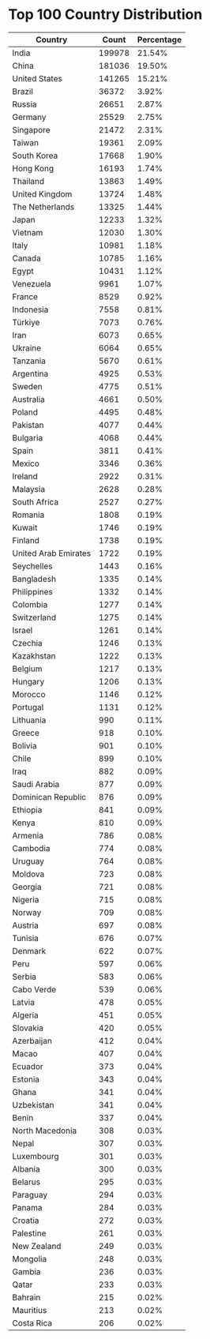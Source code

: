 # Top 100 Country Distribution
| Country | Count | Percentage |
|----|----|----|
| India | 199978 | 21.54% |
| China | 181036 | 19.50% |
| United States | 141265 | 15.21% |
| Brazil | 36372 | 3.92% |
| Russia | 26651 | 2.87% |
| Germany | 25529 | 2.75% |
| Singapore | 21472 | 2.31% |
| Taiwan | 19361 | 2.09% |
| South Korea | 17668 | 1.90% |
| Hong Kong | 16193 | 1.74% |
| Thailand | 13863 | 1.49% |
| United Kingdom | 13724 | 1.48% |
| The Netherlands | 13325 | 1.44% |
| Japan | 12233 | 1.32% |
| Vietnam | 12030 | 1.30% |
| Italy | 10981 | 1.18% |
| Canada | 10785 | 1.16% |
| Egypt | 10431 | 1.12% |
| Venezuela | 9961 | 1.07% |
| France | 8529 | 0.92% |
| Indonesia | 7558 | 0.81% |
| Türkiye | 7073 | 0.76% |
| Iran | 6073 | 0.65% |
| Ukraine | 6064 | 0.65% |
| Tanzania | 5670 | 0.61% |
| Argentina | 4925 | 0.53% |
| Sweden | 4775 | 0.51% |
| Australia | 4661 | 0.50% |
| Poland | 4495 | 0.48% |
| Pakistan | 4077 | 0.44% |
| Bulgaria | 4068 | 0.44% |
| Spain | 3811 | 0.41% |
| Mexico | 3346 | 0.36% |
| Ireland | 2922 | 0.31% |
| Malaysia | 2628 | 0.28% |
| South Africa | 2527 | 0.27% |
| Romania | 1808 | 0.19% |
| Kuwait | 1746 | 0.19% |
| Finland | 1738 | 0.19% |
| United Arab Emirates | 1722 | 0.19% |
| Seychelles | 1443 | 0.16% |
| Bangladesh | 1335 | 0.14% |
| Philippines | 1332 | 0.14% |
| Colombia | 1277 | 0.14% |
| Switzerland | 1275 | 0.14% |
| Israel | 1261 | 0.14% |
| Czechia | 1246 | 0.13% |
| Kazakhstan | 1222 | 0.13% |
| Belgium | 1217 | 0.13% |
| Hungary | 1206 | 0.13% |
| Morocco | 1146 | 0.12% |
| Portugal | 1131 | 0.12% |
| Lithuania | 990 | 0.11% |
| Greece | 918 | 0.10% |
| Bolivia | 901 | 0.10% |
| Chile | 899 | 0.10% |
| Iraq | 882 | 0.09% |
| Saudi Arabia | 877 | 0.09% |
| Dominican Republic | 876 | 0.09% |
| Ethiopia | 841 | 0.09% |
| Kenya | 810 | 0.09% |
| Armenia | 786 | 0.08% |
| Cambodia | 774 | 0.08% |
| Uruguay | 764 | 0.08% |
| Moldova | 723 | 0.08% |
| Georgia | 721 | 0.08% |
| Nigeria | 715 | 0.08% |
| Norway | 709 | 0.08% |
| Austria | 697 | 0.08% |
| Tunisia | 676 | 0.07% |
| Denmark | 622 | 0.07% |
| Peru | 597 | 0.06% |
| Serbia | 583 | 0.06% |
| Cabo Verde | 539 | 0.06% |
| Latvia | 478 | 0.05% |
| Algeria | 451 | 0.05% |
| Slovakia | 420 | 0.05% |
| Azerbaijan | 412 | 0.04% |
| Macao | 407 | 0.04% |
| Ecuador | 373 | 0.04% |
| Estonia | 343 | 0.04% |
| Ghana | 341 | 0.04% |
| Uzbekistan | 341 | 0.04% |
| Benin | 337 | 0.04% |
| North Macedonia | 308 | 0.03% |
| Nepal | 307 | 0.03% |
| Luxembourg | 301 | 0.03% |
| Albania | 300 | 0.03% |
| Belarus | 295 | 0.03% |
| Paraguay | 294 | 0.03% |
| Panama | 284 | 0.03% |
| Croatia | 272 | 0.03% |
| Palestine | 261 | 0.03% |
| New Zealand | 249 | 0.03% |
| Mongolia | 248 | 0.03% |
| Gambia | 236 | 0.03% |
| Qatar | 233 | 0.03% |
| Bahrain | 215 | 0.02% |
| Mauritius | 213 | 0.02% |
| Costa Rica | 206 | 0.02% |
